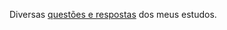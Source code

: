 <p align="justify">
Diversas <a href="https://github.com/lucasrmagalhaes/homework-issues/issues?q=is%3Aissue+is%3Aclosed">questões e respostas</a> dos meus estudos.
</p>
